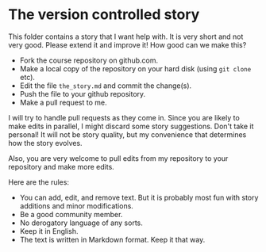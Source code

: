 # The version controlled story

This folder contains a story that I want help with. It is very short and not
very good. Please extend it and improve it! How good can we make this?

* Fork the course repository on github.com.
* Make a local copy of the repository on your hard disk (using `git clone` etc).
* Edit the file `the_story.md` and commit the change(s).
* Push the file to your github repository.
* Make a pull request to me.

I will try to handle pull requests as they come in. Since you are likely to make edits in parallel,
I might discard some story suggestions. Don't take it personal! It will not be story quality, but
my convenience that determines how the story evolves.

Also, you are very welcome to pull edits from my repository to your repository and make more edits.

Here are the rules:

* You can add, edit, and remove text. But it is probably most fun with story additions and minor modifications.
* Be a good community member.
* No derogatory language of any sorts.
* Keep it in English.
* The text is written in Markdown format. Keep it that way.
